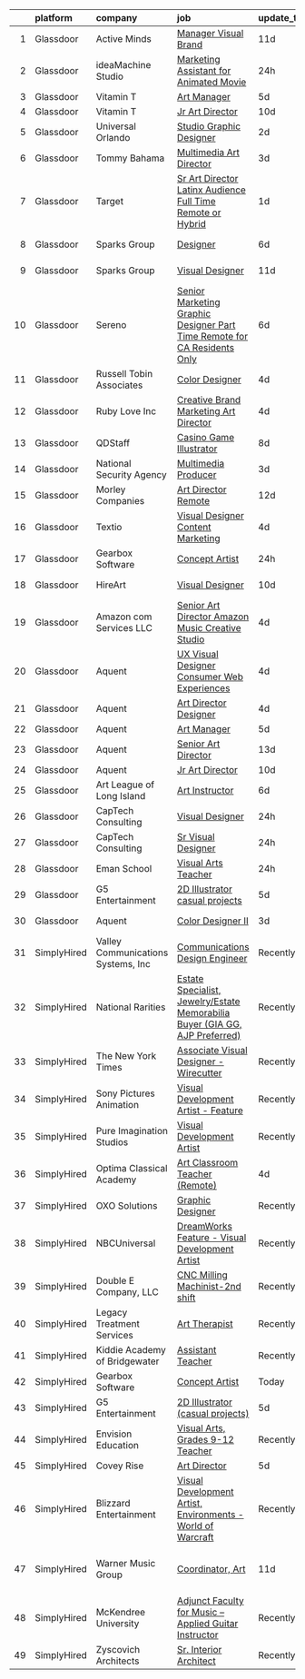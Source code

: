 

|    | platform    | company                            | job                                                                                                                                                                                                                                                                                                                                                                                                                                                                                                                                                                                                                                                                                                                                                                                                                                                                                                                                                                                                                                                                                                                                                                                                                                                                                                                                                                                                                                                                       | update_time   | location                    |
|---:|:------------|:-----------------------------------|:--------------------------------------------------------------------------------------------------------------------------------------------------------------------------------------------------------------------------------------------------------------------------------------------------------------------------------------------------------------------------------------------------------------------------------------------------------------------------------------------------------------------------------------------------------------------------------------------------------------------------------------------------------------------------------------------------------------------------------------------------------------------------------------------------------------------------------------------------------------------------------------------------------------------------------------------------------------------------------------------------------------------------------------------------------------------------------------------------------------------------------------------------------------------------------------------------------------------------------------------------------------------------------------------------------------------------------------------------------------------------------------------------------------------------------------------------------------------------|:--------------|:----------------------------|
|  1 | Glassdoor   | Active Minds                       | [Manager  Visual Brand](https://www.glassdoor.com/partner/jobListing.htm?pos=108&ao=1110586&s=58&guid=00000181f132afd696dd73cf60268b06&src=GD_JOB_AD&t=SR&vt=w&ea=1&cs=1_33d2b9ab&cb=1657609040438&jobListingId=1007972920514&cpc=BBD63848FB84346C&jrtk=3-0-1g7oj5c53j4gq801-1g7oj5c5ig2po800-39d4e1ee102f4a2a--6NYlbfkN0Ddku1uWDR4l7D1-_qzEE4SEoVy3WQmboZOuAT9Ygt2vAhedqVSYTVms-x_0FgPIP0SlvtooSR61r-TcvK8ct24wJVgB5XlsA0XCpcnPTeY8Ygx3j4aq4aZHoBeyZyiAymx9k5FwNBzQKMRJUHNwM0YTXzNmrRBxCQvLrBUWnlKue7naT-LnJYtiRDIbSK4j2ApvyW_zn6DaYguU21kYxu8FLz8vLAWV6A4yH7QMlV_XJ3p8YeTvC1POifv-8hT-yzWHlzZo5CLE6RUWShIrM3_8DZ7jh0NR7RgvaJ75yoiGOdAPT_uKfUfuQJBKquKq50hMocm2pmuXvVnA-GWqfz2sq1i1o19sWhz6aEKj73v-w1MOBjYAElQoKBGFh3sB4twWmnQ8bFzVEIBH2MMsm74nAYmVhIb8TIOd_MVzDeK7ygoc4VjOxi7t9Umh5gcSDs5n_X0x36f-3r8M2RB-ZecZofPTEF35x-JVY2VQyFpm-0D8gKi5R-Kfyw23OgZMzU%3D)                                                                                                                                                                                                                                                                                                                                                                                                                                                                                                                                                                                                            | 11d           | Remote                      |
|  2 | Glassdoor   | ideaMachine Studio                 | [Marketing Assistant for Animated Movie](https://www.glassdoor.com/partner/jobListing.htm?pos=107&ao=1110586&s=58&guid=00000181f132afd696dd73cf60268b06&src=GD_JOB_AD&t=SR&vt=w&ea=1&cs=1_a603ebfe&cb=1657609040438&jobListingId=1007997463000&cpc=56C4EA4A1A191A49&jrtk=3-0-1g7oj5c53j4gq801-1g7oj5c5ig2po800-66c344036bc18dfe--6NYlbfkN0D_KRozbKJx95I3LRYgbj09bqBDFeyQG4s8tCOB31p2DBVwevVL9uTqiLp8-0taUOn9NRg8FkUqWcn8MAhlbMrn6LqVWVOKVvtc4K5xIWvAEyP2B_ggwbGeZ4C6haEUHXTFHSqOzuIoOZoZOowQiPJjE8OS0kBdkzegPzzVYatmoER64uEGiHQxcgwV6Dsz1f5YBw7L8PyyMCABLXBSeZmHrKRk982K6LQeKXm1hX1sYbhxtVWrfPMoJ0AFndP8aZ9RSe-7RgMGmAAYJVrJXTV5jQxxTfUKJKsMzu6JaWcYUo4JruD92tXVll-EWpetuwUJs2mhYjqYgm1WT2X3w1Jej9WfNfpUPa0ycTV3P6gOUReOPZqmo4rsnZp0uBifcvhCJeIgKFgeLXhS1ctwq3P2itBacnCclSfLlFH_WNPLhXf2b9YgWe0Ov-hoiuReASDWy6lbunP0aBaaWarVbuGK0cM6qk0EJIR6JjAqIc2RCbUIq65BfvK-Ghb8Gdbu9tC03hyMLHITOA%3D%3D)                                                                                                                                                                                                                                                                                                                                                                                                                                                                                                                                                                             | 24h           | Remote                      |
|  3 | Glassdoor   | Vitamin T                          | [Art Manager](https://www.glassdoor.com/partner/jobListing.htm?pos=121&ao=1110586&s=58&guid=00000181f132afd696dd73cf60268b06&src=GD_JOB_AD&t=SR&vt=w&cs=1_fbf89446&cb=1657609040440&jobListingId=1007987464760&cpc=A65DF3A704A48F9B&jrtk=3-0-1g7oj5c53j4gq801-1g7oj5c5ig2po800-a9f0d2c8ef745064--6NYlbfkN0DMrcEu7yrtATojKJA7cEzGQ3FdRGWLh0CZQInL4ECGI6k5tN82kdM0OKoro5eXmjqOOO5ru_1n2SFl_NFpA1HaAF_Lr88QmC1UzT_lq43njiATbG67pfvPybvEu0659p6qUn53TGg5uSfYWNPfZa1DowLZb1snlPq-RgxWn3Bbe6kXnWXXj96pQSt2fO7fe8XZSJUsTEXJ2jARFXBXxFMw-3HzYEu8kduju6MLic2trwwgJIkGx8yqLac_umFH6KjduPsII7oAtAOhwUwTgRTijirGK0o7xW_sxVS5G94xXo1iQJSVYd4rLQgbCKVLYZ3hU-KBr_Y5uJHWl1xdUkYfBPPn1e2QVHA0Qhe8saCWYALEt6EBo9utHzEzwjlabUg8uLBc5F-SIanBwNqk-5MGYCZJn1tnWiObIuWvC0J2jBhsVZAZPNJ2HzdQCxIcZ__-fkASbY5ZJIpd0Si8jmZAIRoogITX_JU%3D)                                                                                                                                                                                                                                                                                                                                                                                                                                                                                                                                                                                                                                                           | 5d            | Remote                      |
|  4 | Glassdoor   | Vitamin T                          | [Jr  Art Director](https://www.glassdoor.com/partner/jobListing.htm?pos=125&ao=1110586&s=58&guid=00000181f132afd696dd73cf60268b06&src=GD_JOB_AD&t=SR&vt=w&cs=1_345c895b&cb=1657609040440&jobListingId=1007977276083&cpc=32EE424DE2B657EB&jrtk=3-0-1g7oj5c53j4gq801-1g7oj5c5ig2po800-1f6ed849400c4eff--6NYlbfkN0DMrcEu7yrtATojKJA7cEzGQ3FdRGWLh0CZQInL4ECGI6k5tN82kdM0cJmh4vC7Ggj9fH7l14kFna-V8B_8__Z7LnhNsAolesMSyLX5frxUeb1vAq7YwQcDiZn2i3E81HCLPRpoy2pscEfuIiJedKpBOW1Rw33hd5DXpfphcXaH1rjLanxyWTRDAZUosi3Jg0LPZh_OyUk0WQ-Yq_3rKbHfnY7ma-oUflTCc2-ItXftCEbAnIBl6NhFGFkxfL10iq5eQd3D8RvJTPhqpIl5QcQW21dAu-v_OTwNdLah6BGae8P7tXX2085EN8Cm1tlS53TaUw_smL2WQqyvLDo73S0I5m-PJQdE17KfRZ9UbTNw9Ij7E9dG-1QQ-1C52RZRyPaie0BFmqSNYOKOmKo5a09at2G7bZqQeOoOWyP9k9k0NrkKlo9Uo46Uy3ApVv8zxYo3UTqaR7Y8Z5eFErTgPlIuHIfoCYa--kE%3D)                                                                                                                                                                                                                                                                                                                                                                                                                                                                                                                                                                                                                                                      | 10d           | Seattle, WA                 |
|  5 | Glassdoor   | Universal Orlando                  | [Studio Graphic Designer](https://www.glassdoor.com/partner/jobListing.htm?pos=105&ao=1110586&s=58&guid=00000181f132afd696dd73cf60268b06&src=GD_JOB_AD&t=SR&vt=w&cs=1_b4358c18&cb=1657609040437&jobListingId=1007994248704&cpc=1CBFC3E34E2A31FF&jrtk=3-0-1g7oj5c53j4gq801-1g7oj5c5ig2po800-d9b1f3fc848eb774--6NYlbfkN0A8dBNt2Xi2s2VyZMdbOlonzlm4bxv48OGaZczYzhjJpiI6hl9onzamCWYK6p40cmrPf8KFpFvn169F_2osZ3DcvhF0c06k_J5nKJf9_mtiga3ModBMry0t06a5__qkQh5wXE00SN3RUxBOu0o2Ml_bTxODvHTTgKmsqM_q7xVbXXYeAfkCBAGeZeFdErrIiPw-xd8uLhHItRsLwa6Tx9odyUO_blGE8RMbBtdPvkrdq9HL4xsmJAbVGsMkgtXpydLHA129hW-F8AIH6dxRSGe6ooRekFz2YRyNdalUlpxtdorEKrR7PD5aNBMbUV_drhL0wFa5BBfRYfNIzZWPcEzVz_ccWcuSoB8ROg5-Vse9j4VZ18ItHLQ6HggI4YERpC4AI2xXsRAwtBUTSs_G5VsZXKCJLCGy29TrKw06WeqoW_ZKHfLlhUssi-k3LmBKHz525_OZzX39ibmeTXoYoqANLiZF68FXF3azn2SZccBQ_BslqiT1jN-es3OyJ80MYYfe9XW1_eR5VLMezpW_4tuCGLKSkQapEo0puIIvfVQBzdiUvbLKZf9ZyFL41uJbrPm56ylAI-kDngSzztE-Hk-20uOkr3mmagMdtgJTV_cEasrbU7HAZgQegJItRnuqdxPu90qmngGA97whSDsNFOWkZ_L7FRAomHE4BCGI_4U8rpGPgkA9dbh4jWj_xyEMame7sFuHNCtNmsRsLaBNfJH6-8Fm7s7PzqYvuzlQomoiD66K4ZhW5tdSuaVeuDzAeRktigxiTOy0MOWt25FUPmUEXr3dsR1r2T8o6nBgpg4cWCTlCKcyMGe4P_EZo3Z4rmb2tPij3O96f1V7LoIdig9nDYwxCnk7DkMKK3_Imo-85q8ao1epzxqK7tCe-8nYBOnTX50rd0YCADTDNQ-zU5EadeaUKh_Yq334YQQiTJO8hCpQ2Kdizs8YC0KaXTcs3_d8_yTcwIvBQwSz5VqiaQ4NzwaTbFr4KPbsKV1FEmmfOEsnYL8bdU8qOnU60Quk2sgtNw9uTbzPzrzM-_5eI8rBYNFTxJADKncKHDM63hSGBdDzLVcH4mUpY7Bz8YCekeiOUFAKmc5noQ%3D%3D) | 2d            | Orlando, FL                 |
|  6 | Glassdoor   | Tommy Bahama                       | [Multimedia Art Director](https://www.glassdoor.com/partner/jobListing.htm?pos=112&ao=1110586&s=58&guid=00000181f132afd696dd73cf60268b06&src=GD_JOB_AD&t=SR&vt=w&ea=1&cs=1_e4a5ce2e&cb=1657609040439&jobListingId=1007993033852&cpc=723ADC3DFE402989&jrtk=3-0-1g7oj5c53j4gq801-1g7oj5c5ig2po800-788440ca9ee97211--6NYlbfkN0D_0J8LWFla8zJ9doFfAnwErLHU3tLe83KczdaS8_YNcz7eU9T8jjKKjsm7KOB-3gPR--a9UoLJZ2ejhuz3j4bNNav_tc5LH5FW8msRaL8UqBkz-aoNDOi_PIa6oXjH5FsE0WJtnbPXQryl63cucAAOYl9Pujt58ynqAQq3Zv6BfjC7zF4o7RcGX4yOkdlYkC4D4Yk5poILHyksE-KA_cHaJn_-WltOs-LUEScyaG5iwKfwPn8qgLKQjhFVotbmTjKHCBMkPwwTBjNY7CL44b_B_y0oMPjl62KAg5wPnMxYCB3p_2md3ua_eNBDkXuYpfbya99VKViMBMcUlfLjBnVitZByTuPaWreLQNs3CeWoT-ZDp9Q_kGVdA7S3UVN-AkZFXY8KPY4U9uuaFCRCLxOipJnRXw5uG3jtv5grmLi_3Xqc-Q9Az1ixeVVAMtldJPf5oYioMs_QC25eIyP7S4azIV3wn44ZGTjkVQU7LSgG7TWV27eFhHpFiRJ1kFxw35pG3pDa4IlLfA%3D%3D)                                                                                                                                                                                                                                                                                                                                                                                                                                                                                                                                                                                            | 3d            | Seattle, WA                 |
|  7 | Glassdoor   | Target                             | [Sr Art Director  Latinx Audience  Full Time Remote or Hybrid ](https://www.glassdoor.com/partner/jobListing.htm?pos=101&ao=1110586&s=58&guid=00000181f132afd696dd73cf60268b06&src=GD_JOB_AD&t=SR&vt=w&cs=1_ccc8f818&cb=1657609040436&jobListingId=1007995921225&cpc=4E9467AEE1271D89&jrtk=3-0-1g7oj5c53j4gq801-1g7oj5c5ig2po800-0db4c5f3469209ba--6NYlbfkN0AgONBeCfCTVljpwzR96jFX3mtyFC--n153CYnqiKkqIX_9jcboxCHullZS1uFM8v_uikdDtKb0Wckf9kvxl5R9vLttf2PbiMt85rwE4_McZBtLSlVxQT742qROXuN_E7pbteVFljM-f33O4Red0_ZP3uaO9f9y0_lCUIhXqIKuu11HkUMZ9b_qj1tZckjHum99Zh9pd5gfgOUE838PkGyC1ojSXE44ueCg_cw6LaVnvoCvxRINzXpyM-h_qS1hhdIXd8dbPtRSz8s55Ofv7y-mTU6JNUqHvPMouZRW7-_MOkLWgH_1VnQRd9PIdRDgj-4HL6PVqzlyH_hccGbwF-v91O_uV5P1AqtR2xktRvSJaab162px3IcguDL9E2UOmPZtYdLzlFfwCzoscdgxTcNHnD9qQbPmwpuHizNlalI7igKmUM9NhpWXx90WQn2WN9A%3D)                                                                                                                                                                                                                                                                                                                                                                                                                                                                                                                                                                                                                                         | 1d            | Minneapolis, MN             |
|  8 | Glassdoor   | Sparks Group                       | [Designer](https://www.glassdoor.com/partner/jobListing.htm?pos=123&ao=1110586&s=58&guid=00000181f132afd696dd73cf60268b06&src=GD_JOB_AD&t=SR&vt=w&cs=1_cc10228f&cb=1657609040440&jobListingId=1007984907906&cpc=F41FEAB56D215062&jrtk=3-0-1g7oj5c53j4gq801-1g7oj5c5ig2po800-0cdb011dd245df0c--6NYlbfkN0CVbIAoVGlVV0muHIzlWY31dYj5hrVkKa7qBWZ-hZn3g-zWnitpxah_RyLopvrEJPKEAMPXU9HMaS80CXI05aqcrVwhsRjOUcSxdkVN9CKtUgpNsvbGofoE7kpAYqOOMva1hBxHUW74frjAQrMulyw2A9Vetgs4W6ZzE3A_m1H_MrNXR-RZ-yBdjdKI6CDnaTDyDVVG6u0P2o153xfqSTFWyLGb21btWJALm5wWnWhjWluhpukQoA4tHof0Jc6J-vx96OMOC7AMtXuEQv7-0yl4armj0YofmB12i382y-3reINWdhaovcvE6FDEcV0jktKKzEY2gIOKQ80fuOTtmq4H2MOEuiUSxsWQDJ2X_iN55S7x3c8OBXT2E9S720-zMh3yVZiv4jqyry1u5D3GScc5KTGqPIqH6vaANNQran-UOwhmKkbAjicGEVky21GIgLHOzPFDf5LVcshdS_pGnNd8b4FxJ8xBxKb18xP1L5ooZbRiVXPC0x-ZmUzoblhTgvs%3D)                                                                                                                                                                                                                                                                                                                                                                                                                                                                                                                                                                                                                              | 6d            | Rockville, MD               |
|  9 | Glassdoor   | Sparks Group                       | [Visual Designer](https://www.glassdoor.com/partner/jobListing.htm?pos=115&ao=1110586&s=58&guid=00000181f132afd696dd73cf60268b06&src=GD_JOB_AD&t=SR&vt=w&cs=1_d25049b6&cb=1657609040439&jobListingId=1007975315320&cpc=AC285F3A3ECA6BB0&jrtk=3-0-1g7oj5c53j4gq801-1g7oj5c5ig2po800-6f9d54796fcb816d--6NYlbfkN0CVbIAoVGlVV0muHIzlWY31dYj5hrVkKa7qBWZ-hZn3g-zWnitpxah_RyLopvrEJPKGNVHkP4BEyVXcBiWExKZaLgyJCtFSQyRl2jwvZrsd_lm4hDi0g9llMeq5j5rEbSGyOLvtyf1pgb03FpHKPuSdrN9M6CCkObuXg2bM7tzxT8AzfAfkFFfL5NSEIZ36X0SsxH_ifuDw7Ik9XUQbCCX0_RkKU7t5lVjFYjM1KHz7tq8FRaIX2C9H0SFUpIINJQEzkdUxn4wv3vc1gphPuswyqhpw8Kqa6wcNHazSTtdCHolm9f55YRcMniH5AA9cxYe_wy4e8tW0Gks8opwetmKUecx7ZQy6SkbIctW4gOwmSXD36TnfPKUXrVINxDtjpW8zXUvXUkSj-MftT2Yj2tyN7mIoLFxzO-AMdddEc3Sk-HNI5-kJG6LmqLpculjV41kgRQOh9Q7U--5wUztAXi-iqehls7HTGtD0PrAZ1ceinbAMwnhdO8Dt5VDGTsDWmsbS8bi4ligqaw%3D%3D)                                                                                                                                                                                                                                                                                                                                                                                                                                                                                                                                                                                                         | 11d           | Arlington, VA               |
| 10 | Glassdoor   | Sereno                             | [Senior Marketing Graphic Designer  Part Time  Remote for CA Residents Only ](https://www.glassdoor.com/partner/jobListing.htm?pos=109&ao=1110586&s=58&guid=00000181f132afd696dd73cf60268b06&src=GD_JOB_AD&t=SR&vt=w&ea=1&cs=1_e9ebd574&cb=1657609040438&jobListingId=1007985634958&cpc=FB7E4A1762AE5BEC&jrtk=3-0-1g7oj5c53j4gq801-1g7oj5c5ig2po800-40c671fa3148f82b--6NYlbfkN0CvOeNjp4XLn3k0qM_T7iPcYCHAOtwX2zm7IpN2zDQyNQLlNaZWkEqBRrjuxyApmnEaO8G-Q4jUxbGg5sHk4_cP2TCDV2Rviujf8rXObzkq0my3QX_NGNAWq3dCe3kU2jOEuF_nKQ58vSxI7krOuBgK6sBtPnkm8cw_y_-ppFC54An_y4E3rFWZdo0z6CLC-B6RhMPS9uIIoqyMWO2YyHPFo1m6A3ec04FiAI2k3iUkfNSJFh0FNZbd4OVmXkqs7k1U-4ice5pi2gEXYadQojZMRE8Gc6CBVImpGFrXBXOa4pwForBG_V2SO2tQkJuswqPHfIO8SB628ITXXvR1Uz-O9plORV32t2humonhfNdxRB2SJjOIQ0dVe7q8WVizZmGzt_1UvP24kKXTIp_ZE_lDxZMztYsv-Le-DGQI2-VsRmeR8vjeikFwpu5r4NssNa7X4tP5rRx5ArgfqJNuJbguN95MgzUF3dxF0U-yenOL-Dj1XdkL3xN--OcNKGtrnTtO5JU3xJzTfi3n1bJxBZ7SopfQnovNV3DlywaL0Wi9kSWS7ewvGxdRyAcAHZgF9xk%3D)                                                                                                                                                                                                                                                                                                                                                                                                                                                                                      | 6d            | California                  |
| 11 | Glassdoor   | Russell Tobin   Associates         | [Color Designer](https://www.glassdoor.com/partner/jobListing.htm?pos=126&ao=1110586&s=58&guid=00000181f132afd696dd73cf60268b06&src=GD_JOB_AD&t=SR&vt=w&ea=1&cs=1_7d24fa60&cb=1657609040440&jobListingId=1007990181855&cpc=AC285F3A3ECA6BB0&jrtk=3-0-1g7oj5c53j4gq801-1g7oj5c5ig2po800-356cac25998b6039--6NYlbfkN0AmAEGG8avFOUzrOsHfiknRKtH3A0Y6LZHoukWLvPWvQJxCZcAVCIDFyzk0WrVdXvpWboN36XmZBklQpA0MscktTKRVJFs3vKiJOD8d0MjfQlRU5psA5hWLUKstigAx0RWqLk0oYemuo6obkMhO2CoycPcmt_JeR5TPi2PJG2Yp7y8JNS0M88pYYz40dcscQrdmB7n4pDdyhkKAuONqJl8X7oQBxvyEXgkY4jlXLyLxOSlRWBRqxrwmS6DlsB1buLtZHIi_QKAENCs0spwyAR5ad-E0-_aNEnLdeZdKtnt2H43nZ-GyfpYVJgCjntSkhrWd0akqrnVVEHmKVRB2BHlOTi9JM2UqlBmToDq0JSAvQGV2e2NIN5wBLvoLweB2UZ13SUQbao-KnclKKnhd1bJ52BBLdEJyqWTXSj7AbSE1XhdWa51nAslXkx6-5akMv-igx0QB8zC2Tj7QWOSSuN6RG49bEFbIbHPpE7n7u4vVwCJ-KYpjLDmY33Ns-cqr7UbGattjKniNcVVbGuydKDKLZThSr1ACLFu3qaYREGyl-Q%3D%3D)                                                                                                                                                                                                                                                                                                                                                                                                                                                                                                                                                                     | 4d            | Beaverton, OR               |
| 12 | Glassdoor   | Ruby Love Inc                      | [Creative Brand Marketing Art Director](https://www.glassdoor.com/partner/jobListing.htm?pos=104&ao=1110586&s=58&guid=00000181f132afd696dd73cf60268b06&src=GD_JOB_AD&t=SR&vt=w&ea=1&cs=1_e6bf77b9&cb=1657609040437&jobListingId=1007990437345&cpc=F4EED0218A761C36&jrtk=3-0-1g7oj5c53j4gq801-1g7oj5c5ig2po800-8760c5dc149b4e5d--6NYlbfkN0DU4T69tjQ3e8421lh5BOV64MFXqZCR1sWlZLbTgz251p6ufdtz3gBV4k9sKM1TiJzQinTW4tdd3gG45kkUj0_59Ocjuv62ig5lwO6YRtGvt9PxcQqb7TYQGmP33lRrfj_bbw_lbG-bDdKpJR7G8gzyvzfUjBLIVivgPSUueTqVP7TGDkVm8dNccp20w63NonxEh6ab5lRMkKG53Z_ANvomPywpIRJfvxxlseILatvZJ3K-X358f0YwmExG9xhheZ225UTz-dU2LANq249uXDQBNKfLLxkc3wpZyvPzSi6q7ujJ9VPwsBNreIgY-ygfDqDAIATyyzW-B38b2nOHjB7FtAvlgDa7F8ZAmRr82pdPrag78kXYtBYbVcKlfocqIYFlNotIP5CXnGv2jqQcqJrpsTr0XuUIsNzPjv0yau3I9SZ2UCCD52cVYVZXXIMyBDupj54HNVVelhftZvsOWxyoQ6bKsggBKAhiUHkYOF3MZ89IBhjSz9nQt-EU55i-ix0%3D)                                                                                                                                                                                                                                                                                                                                                                                                                                                                                                                                                                                            | 4d            | Melville, NY                |
| 13 | Glassdoor   | QDStaff                            | [Casino Game Illustrator](https://www.glassdoor.com/partner/jobListing.htm?pos=113&ao=1110586&s=58&guid=00000181f132afd696dd73cf60268b06&src=GD_JOB_AD&t=SR&vt=w&ea=1&cs=1_de9122b5&cb=1657609040439&jobListingId=1007979465017&cpc=1160948BCBA38B5B&jrtk=3-0-1g7oj5c53j4gq801-1g7oj5c5ig2po800-7b5571057083f71e--6NYlbfkN0BK9GXDcakwdiqmeo8o-2GvkYnmPkq7xevAHdeF_847qkpPJo8-WyfGxHsHPe4cA6EI7EtJnTtXxg2G6TxjzkWSjN-_eoC0CQqc2RAq2MV5g6TovBKQDk7CcqvV3amJm8rIfBPyOGl_nc6LyWzqcbr5tu7ooFcLrIX_cxWhA8bZqCmVqt4J3dHYh1prL-5UrfIyW2NVEl9RbuW8EReDlkO4bja7-9cEzrplXifa_TBkDy_BQfm-tjlV0egGas50rcU02FW9yWe0uIVUT2QJ93EgR4N7GL7tunGkhFfBInYKOqTQO4KpItPG6QpHgdaaF4ejGwPRUQzTw2wpAbsIKXx6W5TX9_-OXv7zucLhf6cR0civBubtyXV5GiPnWICcMzmdBcvLDvJZRnOUkrABPYCqYlsy9bVSPCQ2Sp_JldxrYgL0QXKGrPZ2GU5tBpyj3Zwbj55ffoMzilbj5rtb6IHmA67XKkUNHMD-JT7zg_KFaQ%3D%3D)                                                                                                                                                                                                                                                                                                                                                                                                                                                                                                                                                                                                                            | 8d            | Escondido, CA               |
| 14 | Glassdoor   | National Security Agency           | [Multimedia Producer](https://www.glassdoor.com/partner/jobListing.htm?pos=110&ao=1110586&s=58&guid=00000181f132afd696dd73cf60268b06&src=GD_JOB_AD&t=SR&vt=w&cs=1_a2930998&cb=1657609040438&jobListingId=1007993375710&cpc=4B86475FAF393599&jrtk=3-0-1g7oj5c53j4gq801-1g7oj5c5ig2po800-220c831acd0bd84b--6NYlbfkN0AC5S5KfpcrE62cRuYLg6qW_HWiPjKHP06qk-AGfbwYtGlr3wcSMURH9oqKq1q2FCeFdF-hDASgdfb-tVnNfNiv33OhXMBcetZrCWqK5PvNEGBbxq02kyraPivYhiIaFSxNcGgWJ-bzkon-S78Jn4FQOuToT1FsynWmW2qfQQnLBVFVrr55cT4Ol0mdFLJ_TYKn3JaPFES3U41OpqqGsFrM-F-rrRGPx3C7206KLxDESJik9EQIvWciOgyijk6lG5rS1SVO3JfoNxzT9T1IGOhDsG9wjd7mYfcV-UFapKZvbdDP7a1B5vt5mvZv2CgvbA8_4yugUqfeIdMcUq_UvNwOdTjt-qujuUy5ghFmqqizqmZVFUGZxo4i2_6yQtFZKUTMHQpPSVoa9nPWYGOGD0gBqbfL0JTxUxkWJFTY4CuO4uu-ZMKmw2HEtXahROevxxDMoOC9lVVVqkXgTo7wVqACGQgmAXk45G8%3D)                                                                                                                                                                                                                                                                                                                                                                                                                                                                                                                                                                                                                                                   | 3d            | Fort Gordon, GA             |
| 15 | Glassdoor   | Morley Companies                   | [Art Director  Remote ](https://www.glassdoor.com/partner/jobListing.htm?pos=114&ao=1110586&s=58&guid=00000181f132afd696dd73cf60268b06&src=GD_JOB_AD&t=SR&vt=w&cs=1_5796004e&cb=1657609040439&jobListingId=1007970780428&cpc=AC285F3A3ECA6BB0&jrtk=3-0-1g7oj5c53j4gq801-1g7oj5c5ig2po800-81f34f197e826a37--6NYlbfkN0DlkhVLciOhxMKg0RQUlkqKrj3osJEH2Jc6bXeaF8ydz409ypd-WRC7U3aHq_xbmNWz1EMovGP2RkjcpE3GN2Yf74JLgREWgWKtigikMfGE4wY7d-HQlNvxZzD_SnR51nVhTH4j58kTt_q53mvOWBH02Zgzylb0AJ69n0N2u5TDz-EU69arbGqgWHccKk0KeZVIYw6hmDWZb6VCLwcUrdF2EO0J0d18YzqCMp0RnHomaQOm_7Gd8crhpCZxAcenz5i5-xIYsVUvty00gs-oZ_GrSENDc06ionR4qeJg57iZ6_gcItwmZT58Z3J6Y2_Brvf20EUliqe-9iRDi44e4tjgAIYxwwKsQPIu1mqxRlpVZK51cVuOnHkFRYP1yjQW1OhbmiNxlcyKnpYXDcSVVuzUy9kJa3SBl48LhS4q8ml2Z4C1XU3QZfz9dgV8Hqe5ujldSTkLVOlfzTDP51cUfKrIM2_osuC_QSO_q29PD7eOlPYbVwCuOcrieH4_Sw23MluAuTW88vbPTFHcivCDWiswHEbGzqzAEHh5Y_Ixx2D_DrqpVfLLigXXYtoirOf3ApaBn2dvPfx-XTrkongbf4N5A19oe4BG3V9YJJn3t_DvOmieWXAwC3mnVQCZlo_4gMoZ78hy-Ix86TeompQKBOhpMvifP1vUql18LjimZ3pEZbRquegoFvwSSwQrKrXcwVbAYE5-jLsN1a8ksvgiyq6DEK4_4INrmkRNXG4tkmrufw%3D%3D)                                                                                                                                                                                                                                                                                                                                                                   | 12d           | Georgia                     |
| 16 | Glassdoor   | Textio                             | [Visual Designer  Content Marketing](https://www.glassdoor.com/partner/jobListing.htm?pos=130&ao=1136043&s=58&guid=00000181f132afd696dd73cf60268b06&src=GD_JOB_AD&t=SR&vt=w&cs=1_240553eb&cb=1657609040441&jobListingId=1007991571733&jrtk=3-0-1g7oj5c53j4gq801-1g7oj5c5ig2po800-ac64b4cc3af9a92d-)                                                                                                                                                                                                                                                                                                                                                                                                                                                                                                                                                                                                                                                                                                                                                                                                                                                                                                                                                                                                                                                                                                                                                                       | 4d            | Seattle, WA                 |
| 17 | Glassdoor   | Gearbox Software                   | [Concept Artist](https://www.glassdoor.com/partner/jobListing.htm?pos=127&ao=1136043&s=58&guid=00000181f132afd696dd73cf60268b06&src=GD_JOB_AD&t=SR&vt=w&ea=1&cs=1_a69568a6&cb=1657609040440&jobListingId=1007998860858&jrtk=3-0-1g7oj5c53j4gq801-1g7oj5c5ig2po800-23d94e4d67c5d3c4-)                                                                                                                                                                                                                                                                                                                                                                                                                                                                                                                                                                                                                                                                                                                                                                                                                                                                                                                                                                                                                                                                                                                                                                                      | 24h           | Frisco, TX                  |
| 18 | Glassdoor   | HireArt                            | [Visual Designer](https://www.glassdoor.com/partner/jobListing.htm?pos=117&ao=1110586&s=58&guid=00000181f132afd696dd73cf60268b06&src=GD_JOB_AD&t=SR&vt=w&ea=1&cs=1_ce917668&cb=1657609040440&jobListingId=1007977899718&cpc=FA84DF7EA1EC2398&jrtk=3-0-1g7oj5c53j4gq801-1g7oj5c5ig2po800-6b81546da584eca9--6NYlbfkN0DSgjPPcnEdvoK3uuxfISLALE6pB1FR7YSHOr_tSg5_QGIhoz_2VqUepdcKLBLI_zRMcw5tZLk0llKVt2y6ZfiF4DESAVdIA6LN-upTV22_17VrfVykjSV0VMoSUitqLSUxFeDIRenTk7qBgG9isPPAptWdBwEzys-kXPnwu_QKz_k2Yd4TJDkfGgKGM0KIazB6NuSBcTA22I5ovFb_i3e1VY4Ohwzl17KZw8aBbNhwg3IbfOFbbFLSmYV80-Ex9AEo86HScmEQzPjhwMtKj6DtdXyWuB8gFFs_4J2Sk_akQ5aBbF_XKmvSOGurAz508CYJf_HUqtH5LMGQbvfFl0JN5MyDApPktHevFZLeqwgg5erd2zqnubG5YZ853xvoYUUbj5bSP53TRwhHEcAQ6wDIN__wpBnAnBwYEBVRQaBIg3vT9D20SvhT6S8A28Zhx7v-enHcYd9pZ6S7ZhSfzLmndYTpEMTMntADLCJuHvNzzdgBBBRDiHjbqzWYn4SBS02xEkTIeX93vn_5PUjhOgnuGXGc8tnmESE7XkhAI6VhTIBzjcl9CHVfYutgKfkMUdceHCtbAOpTiA%3D%3D)                                                                                                                                                                                                                                                                                                                                                                                                                                                                                                                                    | 10d           | Los Angeles, CA             |
| 19 | Glassdoor   | Amazon com Services LLC            | [Senior Art Director  Amazon Music Creative Studio](https://www.glassdoor.com/partner/jobListing.htm?pos=128&ao=1136043&s=58&guid=00000181f132afd696dd73cf60268b06&src=GD_JOB_AD&t=SR&vt=w&cs=1_f38af201&cb=1657609040440&jobListingId=1007989414468&jrtk=3-0-1g7oj5c53j4gq801-1g7oj5c5ig2po800-0b457aeff3002747-)                                                                                                                                                                                                                                                                                                                                                                                                                                                                                                                                                                                                                                                                                                                                                                                                                                                                                                                                                                                                                                                                                                                                                        | 4d            | Remote                      |
| 20 | Glassdoor   | Aquent                             | [UX Visual Designer   Consumer Web Experiences](https://www.glassdoor.com/partner/jobListing.htm?pos=124&ao=1110586&s=58&guid=00000181f132afd696dd73cf60268b06&src=GD_JOB_AD&t=SR&vt=w&cs=1_84532e10&cb=1657609040440&jobListingId=1007991102657&cpc=444700D72F2ECBCE&jrtk=3-0-1g7oj5c53j4gq801-1g7oj5c5ig2po800-b4f18b48fcfaf391--6NYlbfkN0DMrcEu7yrtATojKJA7cEzGQ3FdRGWLh0CZQInL4ECGI9gD0Wolx9R2v-Aex0-GK07Gd5R8tEhrVBhE-_gqKQydZfUu6fN-DTnWoOFJGip-Zfza7EeoODk7vJmdNLRVuxlPjU54xlLb4mZijd6kgiDHf-zmp5vAB5MzMQL1uPFcyuddzjFpQdl2VbRKT4cuAhlOCXBAawZm3jO5hgziVMb8DS7Ltl30s5QucNyMKChebuPcuW1ws07PO9m6WekMhKzqA0nCpxGuNfsefUvka95VhDV6ktsibI-ZPVa2nu7XZdt1Dp_yLSofKbxUOAe8LWRES-UEQ0Lut-zJJ2XM7L2b1IqAxPwGjUZH31hDz3wO1eZ2W3tDh3-z0TRBrTj2-iiakqZrNYevM-EIniIELlnwP3wOksbqBohhJEio4K55T4Nfu49zOr1yHNnG-6q99uiIKv16UujAHQ%3D%3D)                                                                                                                                                                                                                                                                                                                                                                                                                                                                                                                                                                                                                                           | 4d            | Chicago, IL                 |
| 21 | Glassdoor   | Aquent                             | [Art Director   Designer](https://www.glassdoor.com/partner/jobListing.htm?pos=119&ao=1110586&s=58&guid=00000181f132afd696dd73cf60268b06&src=GD_JOB_AD&t=SR&vt=w&cs=1_304e02db&cb=1657609040440&jobListingId=1007991102670&cpc=7F6F94E2229B3AB5&jrtk=3-0-1g7oj5c53j4gq801-1g7oj5c5ig2po800-b0416e29489cca11--6NYlbfkN0DMrcEu7yrtATojKJA7cEzGQ3FdRGWLh0CZQInL4ECGI9gD0Wolx9R2v-Aex0-GK07Gd5R8tEhrVMsqFbUabTy8gETViMZI_On0kC6nK3mZszuJdNJVS3-df05RRz3NZloqbiHZ02EqixaKTOa0Mbu39KbVy8H6fbjFbUVfMM3mO6M-kHb2eCxA5ae8xuIf5wtl7B2Riu-FAqeNl_HqYUGl4oDUUJ4L8hh-7c6xeH7vl9DvEGeCGMmzBlRvrccBQb88JM9AdMqGDgHnRSR0uU1F6UCBuPbb1Be-pd3zfwOfUMUiX4Q2cgGhdLOEH8_cJxtmHX4xQlmumRaDVP_WL6k7CLMJ7U-0MM-Nmu8mxeTpCJiE1H9ANFRjSendrP6iSpshcjK1F5NwjT5_eUa1gryHrXRNbheZbLYJGRj88dgTwVGG7k_sNVP1VecFgP7KshIyqbvk2kqMkA%3D%3D)                                                                                                                                                                                                                                                                                                                                                                                                                                                                                                                                                                                                                                                                 | 4d            | Atlanta, GA                 |
| 22 | Glassdoor   | Aquent                             | [Art Manager](https://www.glassdoor.com/partner/jobListing.htm?pos=116&ao=1110586&s=58&guid=00000181f132afd696dd73cf60268b06&src=GD_JOB_AD&t=SR&vt=w&cs=1_1b95deb7&cb=1657609040439&jobListingId=1007987529352&cpc=3DB599BF2F4828F0&jrtk=3-0-1g7oj5c53j4gq801-1g7oj5c5ig2po800-26bb777421c440bd--6NYlbfkN0DMrcEu7yrtATojKJA7cEzGQ3FdRGWLh0CZQInL4ECGI9gD0Wolx9R2EDT7B77c2cQ-Y2Gz8oRCPEeWbMJBjBL5473WKZdgKmVNoG8YjhV2Za6LtGoYMD37RVCfdcszD3TCks_FpeMw00RX5kzh2dWAMGhKOmV6t9ZN3_5-rMdugv61L84dg7yUb-_SbdoVV5APIb-2ezsX00ck5z08Y_RDuZkXdBIF5klY5jSB4CLTWtf_MXULORzngflRKvEZvf5Bif21YH_4j6ydRoO5tAqiMy0WY70UNoeZLKjUFB3BXbllvV9nVplh_dfKAqI61HgTkhCfebkZi01HSZ-yEozTvXCpdR6hMj538Jt5WNVlGzf_XkZFJWgLJM3GV1OmPHSXvWsfPVR_g5TZnzecVecnzOsf3ZuD3brmTmOzd2xOJBb-hMoD9QJx7JnMbSDTO8FHvlntHRXiRA%3D%3D)                                                                                                                                                                                                                                                                                                                                                                                                                                                                                                                                                                                                                                                                             | 5d            | Remote                      |
| 23 | Glassdoor   | Aquent                             | [Senior Art Director](https://www.glassdoor.com/partner/jobListing.htm?pos=122&ao=1110586&s=58&guid=00000181f132afd696dd73cf60268b06&src=GD_JOB_AD&t=SR&vt=w&cs=1_9362ec26&cb=1657609040440&jobListingId=1007969463672&cpc=9DC6E4D8324653EE&jrtk=3-0-1g7oj5c53j4gq801-1g7oj5c5ig2po800-1756cf1c76a89f0b--6NYlbfkN0DMrcEu7yrtATojKJA7cEzGQ3FdRGWLh0CZQInL4ECGI9gD0Wolx9R2v-Aex0-GK06pqsK3pbkjKhtOFK9z5PKuuVrfx0ViYN0T9rO9tnhfwyNPRk8RIpwAGYaxkmtakKkTUKlfqxy_V8ZASRXc9fwud_XgZZA2SI_A-yqQjubNhA_GnPMSZNyZhC13ePchDLcv93_e0u8fWjXRbUWOwiRB542OC3HxNiLCImw4AHycpx5MskVIgAYLl12BG4p6ghVpfeEfSMIHy1wBHmKtqNQpDYRmrHfq2knc0tRo_JWVgoCgnYarX-AMmZSmj0ktlydq6NRy1b_yC_PfVikDXrC4fpN0tnhookClc-Oeujw8Dsmv7-PG3VAeFVTU0XjFuGQ4DfdFL0Fo2-lvIBXDbVAC6L3C4EegDpuoGFjSqStuZQe1UHm9_ZxxpvPxPyEdlnR4FD47IkQQ1AHRbW21dO1Q)                                                                                                                                                                                                                                                                                                                                                                                                                                                                                                                                                                                                                                                                 | 13d           | Atlanta, GA                 |
| 24 | Glassdoor   | Aquent                             | [Jr  Art Director](https://www.glassdoor.com/partner/jobListing.htm?pos=118&ao=1110586&s=58&guid=00000181f132afd696dd73cf60268b06&src=GD_JOB_AD&t=SR&vt=w&cs=1_93f40d49&cb=1657609040440&jobListingId=1007977354006&cpc=7F6F94E2229B3AB5&jrtk=3-0-1g7oj5c53j4gq801-1g7oj5c5ig2po800-9b748410a73df20c--6NYlbfkN0DMrcEu7yrtATojKJA7cEzGQ3FdRGWLh0CZQInL4ECGI9gD0Wolx9R2v-Aex0-GK044fyZ-inC0s0vZ4bn48ZclSFXYBSOHFZPCnQubX_c4hcB0EGfWltLVdXf8SSpVKVw0xX3Gl-ScPCaH2dVACv5ryJurc2ZowQJyP-p9XIdKATvn-f_3T_a74gERucd41zwpTDsMXABL4vOsWC_kYVCbYyPQ5kUMRTMk1cyPnJ0Jrn8fcsKC1hx7TOYuKgPTQ4fjFfBhdCqOuF08z6Vf1V0bkpgQO2lzUhDJCfsPOXq99JSNvvjbdTPgqA3yU8Xc3rHPIs1nDYKUNio3IgW88-9dIY6eB_yZzpwjbosuDnBLPo7173BjIIElXe7hJE67CfZ2twCJnqBPGXy_qyvsrdOn-SGDh_qPfaG3V7VOLsG39evWxRozYWg58JfnoCbkVYzLPG7bXz2XwfQPVhqTZB44)                                                                                                                                                                                                                                                                                                                                                                                                                                                                                                                                                                                                                                                                    | 10d           | Seattle, WA                 |
| 25 | Glassdoor   | Art League of Long Island          | [Art Instructor](https://www.glassdoor.com/partner/jobListing.htm?pos=111&ao=1110586&s=58&guid=00000181f132afd696dd73cf60268b06&src=GD_JOB_AD&t=SR&vt=w&ea=1&cs=1_91c5e01d&cb=1657609040439&jobListingId=1007984673680&cpc=B101C867B3EF2D75&jrtk=3-0-1g7oj5c53j4gq801-1g7oj5c5ig2po800-2a51ac1f1afbcca8--6NYlbfkN0BhOxBTk41LoFdAhqcbYUujW9sOUeu6GwtF71zJvluAnkh3qmuR9j0vEeAEfUvxOMKyyqhv4BTNNzb18gvO6fhm3FMfNrkEXsw_xk8-JEqTj48YR0eGshGYN8AO7SryvE8LHQ4H1zevCytb5wUnWikm2L7FfIssFTbHksemkL2RlTaWBt1LnqW-0TnCh698uMITBfEl4-5rWFt-OJ6Kh3VDhfdWwu68okTz6vvkvuDP_RgSrAO0m6XEC_WFXPAi-zKTuYIzDCGXDdIbyfmUqcmr8sdwA74eGMkv6je2Oy2YyWZd6WVETzfdLySi-ISGUu-WUNKEUySsT8wdixqdRFiTVVre5UgB15P25SbCmpGc-nJY6Ss4D8iofxvFDK5gQoYfIo6Y1UtQE3PKTlhXRpAeE6wRelFBIlQdPI4qzmQJr-ulEtRBgF_An4sNEDRP6jvHEIOCmWgYZUYlBZybVpsSVsi8w_lb8crOllhdlLAyYc3DuWyVKgVz)                                                                                                                                                                                                                                                                                                                                                                                                                                                                                                                                                                                                                                 | 6d            | Plainview, NY               |
| 26 | Glassdoor   | CapTech Consulting                 | [Visual Designer](https://www.glassdoor.com/partner/jobListing.htm?pos=106&ao=1110586&s=58&guid=00000181f132afd696dd73cf60268b06&src=GD_JOB_AD&t=SR&vt=w&cs=1_647d8cc7&cb=1657609040437&jobListingId=1007998073720&cpc=BAB9AA3F436D8911&jrtk=3-0-1g7oj5c53j4gq801-1g7oj5c5ig2po800-293e8d2427f459c2--6NYlbfkN0C-mR1ZtwhmWgbpAGYrGeuq4xPR2KOBpZfnBAZtYXWyR2Wl0uz2dsV9v27IJMfe1_o8FKb9ZYlzLOhUCDdfZPAW-i8BQu0GhaKULCm-2TXTWj1uIDxLemn16R5dgsh3WvtnzodQZEktrHiqq4SLcbsenlPH2UjrNSJAM49GsGTADZaSb3WfZZ4CZmu6n7_MfpOm9rWUBUuw9UztEQiUatflIaDrn0Pce6A2cOzsPVkRlh6fRQmoTNh3cLvhRsJ7rD_8n0ixxsBvzwYnVjGbn7y8H0fE_L1o13fM1hN29wcAtZf1v602RuXcoUitJhJfU4LLIxH1L9fxTCPiOC6c4IsMmAEzwj9u4UtPDVOGdZJfRgCdnz3jFUL1lQPYDZpwzPK25zL3Kd90IxjR4sjuXCaAscjctxwZw_g-fNLSuezgtzRTTnsLhcgnE3VxBwS_Vbk6h7Crxz0eRhE-Y2OEWf2ECREhAkd28rmk3jsX1TbpORKpUVtkExnZytY10dFInZ5WLipzEDsejEeEaqc7KiVC3cY245hdYnam0x79XfBqJg%3D%3D)                                                                                                                                                                                                                                                                                                                                                                                                                                                                                                                                                                         | 24h           | Columbus, OH                |
| 27 | Glassdoor   | CapTech Consulting                 | [Sr  Visual Designer](https://www.glassdoor.com/partner/jobListing.htm?pos=102&ao=1110586&s=58&guid=00000181f132afd696dd73cf60268b06&src=GD_JOB_AD&t=SR&vt=w&cs=1_b6b5a0d0&cb=1657609040436&jobListingId=1007998073719&cpc=D3E44275D43A938E&jrtk=3-0-1g7oj5c53j4gq801-1g7oj5c5ig2po800-b864ff7ae82f9d49--6NYlbfkN0C-mR1ZtwhmWgbpAGYrGeuq4xPR2KOBpZfnBAZtYXWyR2Wl0uz2dsV9v27IJMfe1_o8FKb9ZYlzLOoWIG7wT7wjQI6KG3j8Y61o0iMVF56D_mx2g_szvEDdmZN7gNqWN2rLILNHzS3Pr5fao8WjteXf-XGSOtwM7D1tWOKB41SssbJpFy8KYEWVmf2GEfCpCQnN3cSKH7sARDo61cELmcCPuzPiaEmwHqTeq2t1gomDTLsBQDBk1942wBuHk3OxJ6CHjgXukD3ArwEJ7YBZr3C48-4nUVyY6nTjyRVrrCsmx8wocf36EbiA6Mwki8SOyBJZNe9qhQ4rZXNH8axwTS9gf4yyY0H0LoYVI58R3lUtM-YtDM2br7CyMRRclMgpGPOS2pv0ALbqkaowh9k6ypKyC7uhKb_0bx0CEmrxjjKq2RYtdXJhpxnTVYJYe5tQ0C-EHEO_FuLvcYO4oavdB8AHQozph4gHb233ZkRIxyo5uv96B4g_ZY_Wmlmp4sBcddW_VhMBirexLaNr76qfCOT6j3mx4SpQk_KOL6wPAjCyDQ%3D%3D)                                                                                                                                                                                                                                                                                                                                                                                                                                                                                                                                                                     | 24h           | Denver, CO                  |
| 28 | Glassdoor   | Eman School                        | [Visual Arts Teacher](https://www.glassdoor.com/partner/jobListing.htm?pos=103&ao=1110586&s=58&guid=00000181f132afd696dd73cf60268b06&src=GD_JOB_AD&t=SR&vt=w&ea=1&cs=1_c3fc5455&cb=1657609040437&jobListingId=1007997527264&cpc=B63DE67CBF13A213&jrtk=3-0-1g7oj5c53j4gq801-1g7oj5c5ig2po800-c08ee056430dfd61--6NYlbfkN0AtR68e5gWpPxoovZgA7Udo-dcymoK0NpHFMpIgh7LYz4vvUpgLl4PRvbSWF0_knhflZ2wlMvjGxxTnI3PWVOrwpOonbtXLaa5YWF41XDNXnLypbdm-RXejmNRTaKbBXQqNbNFMJNBbBbHNye0gkFT3fBiObUnq7CbecynKXvQsbacyjSR-Tu89b5REaqAtgeDDqm4Z_kSfVDC7a-_89M33aXG_nLGCxpCF-GIPSYkGLg_UAH8GI_qtFUp6O9GYBD2SizqH5x17URk4iMuguZxoyyVB00afyEDQZX87RDKAaESGX7MbOIWrtA4AzTzQ2MIiNPDujEIW5FGdxLrEj6W82z6Ak3hnzV76MLl5g4Vy-hKaP7hFegiOFd2P9XBufZF2Iamc2sp6eRFCeyUZYX7r7zyhojvItrT_jq21iuSk27U72LWT8sO8TOk1AP38sxNIQz6URuH9jPZ5-v_vGkxIrHKkG3PSkWhiy3VInHRJ07-OMN3ZQlXzr9tdE7oHEkC7qU6lXuiXcg%3D%3D)                                                                                                                                                                                                                                                                                                                                                                                                                                                                                                                                                                                                | 24h           | Fishers, IN                 |
| 29 | Glassdoor   | G5 Entertainment                   | [2D Illustrator  casual projects ](https://www.glassdoor.com/partner/jobListing.htm?pos=129&ao=1136043&s=58&guid=00000181f132afd696dd73cf60268b06&src=GD_JOB_AD&t=SR&vt=w&cs=1_305b0671&cb=1657609040440&jobListingId=1007987616344&jrtk=3-0-1g7oj5c53j4gq801-1g7oj5c5ig2po800-14273360bb1f8200-)                                                                                                                                                                                                                                                                                                                                                                                                                                                                                                                                                                                                                                                                                                                                                                                                                                                                                                                                                                                                                                                                                                                                                                         | 5d            | Remote                      |
| 30 | Glassdoor   | Aquent                             | [Color Designer II](https://www.glassdoor.com/partner/jobListing.htm?pos=120&ao=1110586&s=58&guid=00000181f132afd696dd73cf60268b06&src=GD_JOB_AD&t=SR&vt=w&cs=1_2ec665b7&cb=1657609040440&jobListingId=1007993155546&cpc=7F6F94E2229B3AB5&jrtk=3-0-1g7oj5c53j4gq801-1g7oj5c5ig2po800-efd1accfe3e36f52--6NYlbfkN0DMrcEu7yrtATojKJA7cEzGQ3FdRGWLh0CZQInL4ECGI9gD0Wolx9R2v-Aex0-GK05w7j24HT0quRE09COtX1FiCrxgvTPVCeBiUsPqRx9oM1t_4Plw5E83rNuTGGMm0ZIg26ovuepE2nyg7xbZEt06dg2K7QjJnupqtWVnUMRu0sPUgr3qbAejlTKK3G-EMS0iG7kqyOCgaQzfzQoJoylWQpzeXjUEWmHxMFMvpbLS4zB7rs1E8nbpR3xqSHMFE4mgNzkhDKI_YFVJifEvJiRthWCN58O8yAyYdsm3vQYOlpVqAyoH5uVBaqmKCx1rc-gQllHj3iAIgHP42QEmwDIUufjlMT5LpzfmJSFfGx9qwBmno1DTFXa1WA8EfHeqxezn60MGIvl2qD71V57T7XiV2iAlCeZYLSkVnJ0Ajg7XFIsY_dbhjjAWWvtzoBami3_h53Q8Pt7RHw%3D%3D)                                                                                                                                                                                                                                                                                                                                                                                                                                                                                                                                                                                                                                                                       | 3d            | Beaverton, OR               |
| 31 | SimplyHired | Valley Communications Systems, Inc | [Communications Design Engineer](https://www.simplyhired.com/job/AUo7E07w2klkxUe_MpJEXKAe3q6D53g2ij9loL_ldPaRLYQDHOrlRg?q=visual+art)                                                                                                                                                                                                                                                                                                                                                                                                                                                                                                                                                                                                                                                                                                                                                                                                                                                                                                                                                                                                                                                                                                                                                                                                                                                                                                                                     | Recently      | Chicopee, MA                |
| 32 | SimplyHired | National Rarities                  | [Estate Specialist, Jewelry/Estate Memorabilia Buyer (GIA GG, AJP Preferred)](https://www.simplyhired.com/job/Y_OfWuuaXkqyLqmT3DQ15Fq_Ah29h7Bb8A83RTe0ePlm-0Z-Q_2NUQ?q=visual+art)                                                                                                                                                                                                                                                                                                                                                                                                                                                                                                                                                                                                                                                                                                                                                                                                                                                                                                                                                                                                                                                                                                                                                                                                                                                                                        | Recently      | St. Louis, MO               |
| 33 | SimplyHired | The New York Times                 | [Associate Visual Designer - Wirecutter](https://www.simplyhired.com/job/sOb4Nj_fjyz6dQsPqvhTsUv-M99EUb-Kib2R_dOZHDNFN4p-HKsS-Q?q=visual+art)                                                                                                                                                                                                                                                                                                                                                                                                                                                                                                                                                                                                                                                                                                                                                                                                                                                                                                                                                                                                                                                                                                                                                                                                                                                                                                                             | Recently      | New York, NY                |
| 34 | SimplyHired | Sony Pictures Animation            | [Visual Development Artist - Feature](https://www.simplyhired.com/job/__l3QV_kINNExp5pBBoEZ4h0ypddIMq66mbnKSUA9j9fi8F8dGUsUA?q=visual+art)                                                                                                                                                                                                                                                                                                                                                                                                                                                                                                                                                                                                                                                                                                                                                                                                                                                                                                                                                                                                                                                                                                                                                                                                                                                                                                                                | Recently      | Culver City, CA             |
| 35 | SimplyHired | Pure Imagination Studios           | [Visual Development Artist](https://www.simplyhired.com/job/u3Ce0qDkoB4jPujFyWA_pOjySvkBJ7SmBclJFkATwkjx3a0XU_1R2g?q=visual+art)                                                                                                                                                                                                                                                                                                                                                                                                                                                                                                                                                                                                                                                                                                                                                                                                                                                                                                                                                                                                                                                                                                                                                                                                                                                                                                                                          | Recently      | Van Nuys, CA                |
| 36 | SimplyHired | Optima Classical Academy           | [Art Classroom Teacher (Remote)](https://www.simplyhired.com/job/Oe0TtxMxvVwH2PQy2mX7YvENceJC9zIhJa4eL9fKmtlYl0F5heEHNg?q=visual+art)                                                                                                                                                                                                                                                                                                                                                                                                                                                                                                                                                                                                                                                                                                                                                                                                                                                                                                                                                                                                                                                                                                                                                                                                                                                                                                                                     | 4d            | Remote                      |
| 37 | SimplyHired | OXO Solutions                      | [Graphic Designer](https://www.simplyhired.com/job/BXUyWLRJM5GqlXxmpwBw-g_A_qs7M6-f7IDZTvQqqHxFROKtKw3p1Q?q=visual+art)                                                                                                                                                                                                                                                                                                                                                                                                                                                                                                                                                                                                                                                                                                                                                                                                                                                                                                                                                                                                                                                                                                                                                                                                                                                                                                                                                   | Recently      | Adobe, AZ                   |
| 38 | SimplyHired | NBCUniversal                       | [DreamWorks Feature - Visual Development Artist](https://www.simplyhired.com/job/jswOWU1cXHTDxMDDcETaD5gQsUkt2ykGQX-HdI_i39DfgH4pl-T8oQ?q=visual+art)                                                                                                                                                                                                                                                                                                                                                                                                                                                                                                                                                                                                                                                                                                                                                                                                                                                                                                                                                                                                                                                                                                                                                                                                                                                                                                                     | Recently      | Glendale, CA                |
| 39 | SimplyHired | Double E Company, LLC              | [CNC Milling Machinist-2nd shift](https://www.simplyhired.com/job/PB_NR4WYBXytW3lLl3cqRIdJZ-FV-swQPOkGCC5Z_moXguhw6nasBA?q=visual+art)                                                                                                                                                                                                                                                                                                                                                                                                                                                                                                                                                                                                                                                                                                                                                                                                                                                                                                                                                                                                                                                                                                                                                                                                                                                                                                                                    | Recently      | West Bridgewater, MA        |
| 40 | SimplyHired | Legacy Treatment Services          | [Art Therapist](https://www.simplyhired.com/job/dCFf6HrcipweZ-7S4Zi1AVjPES77oa8tJBz5w1Ja9MFxSS_FUNojuA?q=visual+art)                                                                                                                                                                                                                                                                                                                                                                                                                                                                                                                                                                                                                                                                                                                                                                                                                                                                                                                                                                                                                                                                                                                                                                                                                                                                                                                                                      | Recently      | Mannington, NJ              |
| 41 | SimplyHired | Kiddie Academy of Bridgewater      | [Assistant Teacher](https://www.simplyhired.com/job/vARPK6YtgeaH25gtXwIrQ8TFAhHvW19E9Cf9IyC0NUJWL70AbmXJ8g?q=visual+art)                                                                                                                                                                                                                                                                                                                                                                                                                                                                                                                                                                                                                                                                                                                                                                                                                                                                                                                                                                                                                                                                                                                                                                                                                                                                                                                                                  | Recently      | Bridgewater, NJ             |
| 42 | SimplyHired | Gearbox Software                   | [Concept Artist](https://www.simplyhired.com/job/zm_GLgZZuFF002QCrAeJCjw_ZqLtY96Khw2P1rCnOnLcRNk6Jgl8aA?q=visual+art)                                                                                                                                                                                                                                                                                                                                                                                                                                                                                                                                                                                                                                                                                                                                                                                                                                                                                                                                                                                                                                                                                                                                                                                                                                                                                                                                                     | Today         | Frisco, TX                  |
| 43 | SimplyHired | G5 Entertainment                   | [2D Illustrator (casual projects)](https://www.simplyhired.com/job/YxGtnK1oQk0L21EUDhXGDW7hqQXfyl5i_cF07dyXnAW2e6uMzyIdqg?q=visual+art)                                                                                                                                                                                                                                                                                                                                                                                                                                                                                                                                                                                                                                                                                                                                                                                                                                                                                                                                                                                                                                                                                                                                                                                                                                                                                                                                   | 5d            | Remote                      |
| 44 | SimplyHired | Envision Education                 | [Visual Arts, Grades 9-12 Teacher](https://www.simplyhired.com/job/fzX7k8nY9akYsVcaFhhnsD9Ppo0r-PYvYwUyu8Zz_aKHVKDFWEry8Q?q=visual+art)                                                                                                                                                                                                                                                                                                                                                                                                                                                                                                                                                                                                                                                                                                                                                                                                                                                                                                                                                                                                                                                                                                                                                                                                                                                                                                                                   | Recently      | San Francisco, CA           |
| 45 | SimplyHired | Covey Rise                         | [Art Director](https://www.simplyhired.com/job/Kf1v5l3JphKud8jMKdcjX8VXJrX9mkegTpHmUvp_NhlzfLmqH1hzzg?q=visual+art)                                                                                                                                                                                                                                                                                                                                                                                                                                                                                                                                                                                                                                                                                                                                                                                                                                                                                                                                                                                                                                                                                                                                                                                                                                                                                                                                                       | 5d            | Remote                      |
| 46 | SimplyHired | Blizzard Entertainment             | [Visual Development Artist, Environments - World of Warcraft](https://www.simplyhired.com/job/lUEFhu9bksmMflRnGGGW5URpNz980GXPx0bVITdtGvgcow32JO5neQ?q=visual+art)                                                                                                                                                                                                                                                                                                                                                                                                                                                                                                                                                                                                                                                                                                                                                                                                                                                                                                                                                                                                                                                                                                                                                                                                                                                                                                        | Recently      | Irvine, CA                  |
| 47 | SimplyHired | Warner Music Group                 | [Coordinator, Art](https://www.simplyhired.com/job/0jJEubGJIyM6p7Sf4Q9t6KE4fTSoDF7-V0XC0sLUbgyEVtdQ6nXtEQ?q=visual+art)                                                                                                                                                                                                                                                                                                                                                                                                                                                                                                                                                                                                                                                                                                                                                                                                                                                                                                                                                                                                                                                                                                                                                                                                                                                                                                                                                   | 11d           | Los Angeles, CA +1 location |
| 48 | SimplyHired | McKendree University               | [Adjunct Faculty for Music – Applied Guitar Instructor](https://www.simplyhired.com/job/G7C8qczb_62k8-cgGHWoUDuOd89dlN43fxdpfs-c0rm75aFfN4Sacw?q=visual+art)                                                                                                                                                                                                                                                                                                                                                                                                                                                                                                                                                                                                                                                                                                                                                                                                                                                                                                                                                                                                                                                                                                                                                                                                                                                                                                              | Recently      | Lebanon, IL                 |
| 49 | SimplyHired | Zyscovich Architects               | [Sr. Interior Architect](https://www.simplyhired.com/job/T7oet47aCOFHKQsEghPBtusux2cJdi0zmkul-G67QosaeOLXQtvx5Q?q=visual+art)                                                                                                                                                                                                                                                                                                                                                                                                                                                                                                                                                                                                                                                                                                                                                                                                                                                                                                                                                                                                                                                                                                                                                                                                                                                                                                                                             | Recently      | Miami, FL                   |